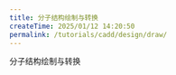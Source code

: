 ```yaml
---
title: 分子结构绘制与转换
createTime: 2025/01/12 14:20:50
permalink: /tutorials/cadd/design/draw/
---
```

分子结构绘制与转换
